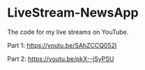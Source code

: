 # LiveStream-NewsApp
The code for my live streams on YouTube.

Part 1:
https://youtu.be/SAhZCCQ052I

Part 2:
https://youtu.be/pkX--jSyPSU